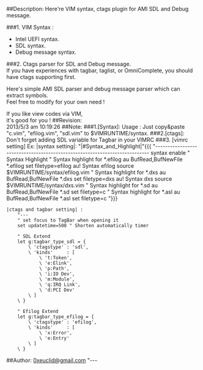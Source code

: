 ##Description:
Here're VIM syntax, ctags plugin for AMI SDL and Debug message.   

###1. VIM Syntax :  
* Intel UEFI syntax.
* SDL syntax.
* Debug message syntax.

###2. Ctags parser for SDL and Debug message.  
If you have experiences with tagbar, taglist, or OmniComplete, 
you should have ctags supporting first. 

Here's simple AMI SDL parser and debug message parser which can extract symbols.  
Feel free to modify for your own need !  

If you like view codes via VIM,  
it's good for you !
##Revision:     
    2013/5/3 am 10:19:26
##Note:
###1.[Syntax]:
    Usage : Just copy&paste "c.vim", "efilog.vim", "sdl.vim" to $VIMRUNTIME/syntax. 
###2.[ctags]:
       Don't forget adding SDL variable for Tagbar in your VIMRC 
###3. [vimrc setting] Ex:
    |syntax setting|:
        "|#Syntax_and_Highlight|"{{{
        "--------------------------------------------------------------------------- 
        syntax enable     " Syntax Highlight
        " Syntax highlight for *.efilog 
        au BufRead,BufNewFile *.efilog set filetype=efilog
        au! Syntax efilog source $VIMRUNTIME/syntax/efilog.vim
        " Syntax highlight for *.dxs 
        au BufRead,BufNewFile *.dxs set filetype=dxs
        au! Syntax dxs source $VIMRUNTIME/syntax/dxs.vim
        " Syntax highlight for *.sd
        au BufRead,BufNewFile *.sd set filetype=c
        " Syntax highlight for *.asl
        au BufRead,BufNewFile *.asl set filetype=c
        "}}}

    |ctags and tagbar setting| :
        "---
        " set focus to TagBar when opening it
        set updatetime=500 " Shorten automatically timer

        " SDL Extend
        let g:tagbar_type_sdl = {
            \ 'ctagstype' : 'sdl',
            \ 'kinds'     : [
                \ 't:Token',
                \ 'e:Elink',
                \ 'p:Path',
                \ 'i:IO Dev',
                \ 'm:Module',
                \ 'q:IRQ Link',
                \ 'd:PCI Dev'
            \ ]
        \ }

        " Efilog Extend
        let g:tagbar_type_efilog = {
            \ 'ctagstype' : 'efilog',
            \ 'kinds'     : [
                \ 'x:Error',
                \ 'e:Entry'
            \ ]
        \ }
##Author:
    0xeuclid@gmail.com
"---
